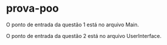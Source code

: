 # prova-poo

O ponto de entrada da questão 1 está no arquivo Main.

O ponto de entrada da questão 2 está no arquivo UserInterface.